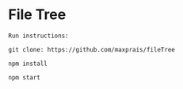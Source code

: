 # File Tree

```
Run instructions:

git clone: https://github.com/maxprais/fileTree

npm install

npm start
```
